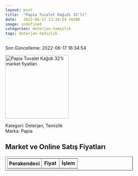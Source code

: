 ```yaml
---
layout: post
title:  "Papia Tuvalet Kağıdı 32'li"
date:   2022-06-17 13:34:54 +0300
image: undefined
categories: deterjan-temizlik
tags: deterjan-temizlik
---
```


Son Güncelleme: 2022-06-17 16:34:54

<img src="undefined" width="200" alt="Papia Tuvalet Kağıdı 32'li market fiyatları" />

Kategori: Deterjan, Temizlik
<br />
Marka: Papia

<h2>Market ve Online Satış Fiyatları</h2>

<table border="1" style="padding: 5px;width:80%;">
  <tr>
    <td style="padding: 5px;"><strong>Perakendeci</strong></td>
    <td><strong>Fiyat</strong></td>
    <td><strong>İşlem</strong></td>
  </tr>
  
</table>
